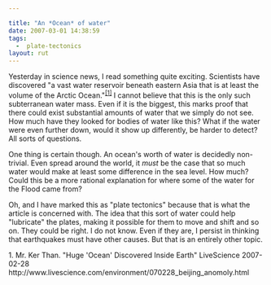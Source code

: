 ```yaml
---

title: "An *Ocean* of water"
date: 2007-03-01 14:38:59
tags:
  -  plate-tectonics
layout: rut
---
```


Yesterday in science news, I read something quite exciting.  Scientists have discovered "a vast water reservoir beneath eastern Asia that is at least the volume of the Arctic Ocean."<sup>[\[1\]][ref1]</sup>  I cannot believe that this is the only such subterranean water mass.  Even if it is the biggest, this marks proof that there could exist substantial amounts of water that we simply do not see.  How much have they looked for bodies of water like this?  What if the water were even further down, would it show up differently, be harder to detect?  All sorts of questions.

One thing is certain though.  An ocean's worth of water is decidedly non-trivial.  Even spread around the world, it *must* be the case that so much water would make at least some difference in the sea level.  How much?  Could this be a more rational explanation for where some of the water for the Flood came from?  

Oh, and I have marked this as "plate tectonics" because that is what the article is concerned with.  The idea that this sort of water could help "lubricate" the plates, making it possible for them to move and shift and so on.  They could be right.  I do not know.  Even if they are, I persist in thinking that earthquakes must have other causes.  But that is an entirely other topic. 

<div markdown="1" class="postrefs">
1. Mr. Ker Than.  "Huge 'Ocean' Discovered Inside Earth"  LiveScience 2007-02-28 http://www.livescience.com/environment/070228_beijing_anomoly.html
</div>

[ref1]: http://www.livescience.com/environment/070228_beijing_anomoly.html "Huge 'Ocean' Discovered Inside Earth"

